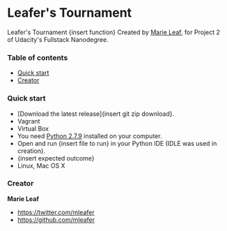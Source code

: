 # Leafer's Tournament

Leafer's Tournament {insert function} Created by [Marie Leaf](https://twitter.com/mleafer), for Project 2 of Udacity's Fullstack Nanodegree.


### Table of contents

* [Quick start](#quick-start)
* [Creator](#creator)

### Quick start

* [Download the latest release]{insert git zip download}.
* Vagrant
* Virtual Box
* You need [Python 2.7.9](https://www.python.org/downloads/) installed on your computer.
* Open and run {insert file to run} in your Python IDE (IDLE was used in creation).
* {insert expected outcome}
* Linux, Mac OS X

### Creator

**Marie Leaf**

* <https://twitter.com/mleafer>
* <https://github.com/mleafer>
